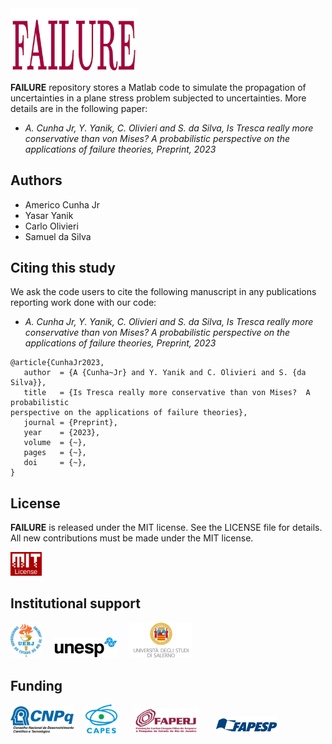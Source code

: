 <img src="logo/FAILURE.png" width="40%">

**FAILURE** repository stores a Matlab code to simulate the propagation of uncertainties in a plane stress problem subjected to uncertainties. More details are in the following paper:
- *A. Cunha Jr, Y. Yanik, C. Olivieri and S. da Silva, Is Tresca really more conservative than von Mises? A probabilistic
perspective on the applications of failure theories, Preprint, 2023*

## Authors
- Americo Cunha Jr
- Yasar Yanik
- Carlo Olivieri
- Samuel da Silva

## Citing this study
We ask the code users to cite the following manuscript in any publications reporting work done with our code:
- *A. Cunha Jr, Y. Yanik, C. Olivieri and S. da Silva, Is Tresca really more conservative than von Mises? A probabilistic
perspective on the applications of failure theories, Preprint, 2023*

```
@article{CunhaJr2023,
   author  = {A {Cunha~Jr} and Y. Yanik and C. Olivieri and S. {da Silva}},
   title   = {Is Tresca really more conservative than von Mises?  A probabilistic
perspective on the applications of failure theories},
   journal = {Preprint},
   year    = {2023},
   volume  = {~},
   pages   = {~},
   doi     = {~},
}
```

## License
**FAILURE** is released under the MIT license. See the LICENSE file for details. All new contributions must be made under the MIT license.

<img src="logo/mit_license_red.png" width="10%"> 

## Institutional support

<img src="logo/logo_uerj_color.jpeg" width="10%"> &nbsp; &nbsp; <img src="logo/logo_unesp_color.png" width="20%"> &nbsp; &nbsp; <img src="logo/logo_salerno_color.png" width="20%">

## Funding

<img src="logo/cnpq.png" width="20%"> &nbsp; &nbsp; <img src="logo/capes.png" width="10%">  &nbsp; &nbsp; &nbsp; <img src="logo/faperj.jpg" width="20%"> &nbsp; &nbsp; &nbsp; <img src="logo/fapesp.png" width="20%"> 
